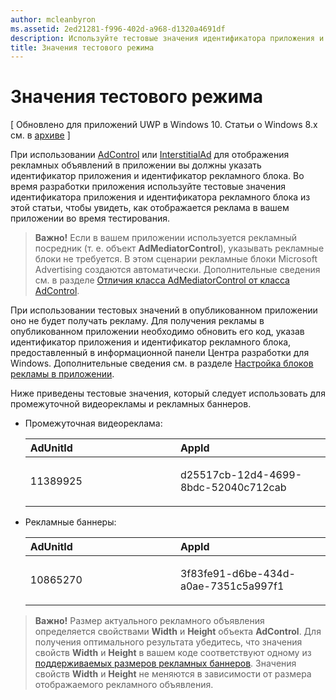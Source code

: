 ```yaml
---
author: mcleanbyron
ms.assetid: 2ed21281-f996-402d-a968-d1320a4691df
description: Используйте тестовые значения идентификатора приложения и идентификатора рекламного блока из этой статьи, чтобы увидеть, как отображается реклама во время тестирования.
title: Значения тестового режима
---
```


# Значения тестового режима


\[ Обновлено для приложений UWP в Windows 10. Статьи о Windows 8.x см. в [архиве](http://go.microsoft.com/fwlink/p/?linkid=619132) \]

При использовании [AdControl](https://msdn.microsoft.com/library/windows/apps/microsoft.advertising.winrt.ui.adcontrol.aspx) или [InterstitialAd](https://msdn.microsoft.com/library/windows/apps/microsoft.advertising.winrt.ui.interstitialad.aspx) для отображения рекламных объявлений в приложении вы должны указать идентификатор приложения и идентификатор рекламного блока. Во время разработки приложения используйте тестовые значения идентификатора приложения и идентификатора рекламного блока из этой статьи, чтобы увидеть, как отображается реклама в вашем приложении во время тестирования.

> **Важно!** Если в вашем приложении используется рекламный посредник (т. е. объект **AdMediatorControl**), указывать рекламные блоки не требуется. В этом сценарии рекламные блоки Microsoft Advertising создаются автоматически. Дополнительные сведения см. в разделе [Отличия класса AdMediatorControl от класса AdControl](what-is-the-difference-admediatorcontrol-or-adcontrol.md).

При использовании тестовых значений в опубликованном приложении оно не будет получать рекламу. Для получения рекламы в опубликованном приложении необходимо обновить его код, указав идентификатор приложения и идентификатор рекламного блока, предоставленный в информационной панели Центра разработки для Windows. Дополнительные сведения см. в разделе [Настройка блоков рекламы в приложении](set-up-ad-units-in-your-app.md).
 

Ниже приведены тестовые значения, который следует использовать для промежуточной видеорекламы и рекламных баннеров.

* Промежуточная видеореклама:

    <table>
    <colgroup>
    <col width="50%" />
    <col width="50%" />
    </colgroup>
    <thead>
    <tr class="header">
    <th align="left">AdUnitId</th>
    <th align="left">AppId</th>
    </tr>
    </thead>
    <tbody>
    <tr class="odd">
    <td align="left"><p>11389925</p></td>
    <td align="left"><p>d25517cb-12d4-4699-8bdc-52040c712cab</p></td>
    </tr>
    </tbody>
    </table>

     
* Рекламные баннеры:

    <table>
    <colgroup>
    <col width="50%" />
    <col width="50%" />
    </colgroup>
    <thead>
    <tr class="header">
    <th align="left">AdUnitId</th>
    <th align="left">AppId</th>
    </tr>
    </thead>
    <tbody>
    <tr class="odd">
    <td align="left"><p>10865270</p></td>
    <td align="left"><p>3f83fe91-d6be-434d-a0ae-7351c5a997f1</p></td>
    </tr>
    </tbody>
    </table>


> **Важно!**   Размер актуального рекламного объявления определяется свойствами **Width** и **Height** объекта **AdControl**. Для получения оптимального результата убедитесь, что значения свойств **Width** и **Height** в вашем коде соответствуют одному из [поддерживаемых размеров рекламных баннеров](supported-ad-sizes-for-banner-ads.md). Значения свойств **Width** и **Height** не меняются в зависимости от размера отображаемого рекламного объявления.



 

 


<!--HONumber=May16_HO2-->


